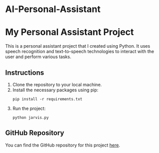 # AI-Personal-Assistant

<!DOCTYPE html>
<html lang="en">
<head>
    <meta charset="UTF-8">
    <title>My Project</title>
</head>
<body>
    <h1>My Personal Assistant Project</h1>
    <p>This is a personal assistant project that I created using Python. It uses speech recognition and text-to-speech technologies to interact with the user and perform various tasks.</p>
    <h2>Instructions</h2>
    <ol>
        <li>Clone the repository to your local machine.</li>
        <li>Install the necessary packages using pip:</li>
        <pre><code>pip install -r requirements.txt</code></pre>
        <li>Run the project:</li>
        <pre><code>python jarvis.py</code></pre>
    </ol>
    <h2>GitHub Repository</h2>
    <p>You can find the GitHub repository for this project <a href="https://github.com/yourusername/your-repo-name">here</a>.</p>
</body>
</html>
